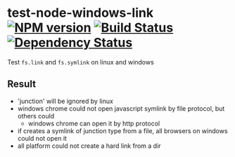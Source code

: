 # test-node-windows-link [![NPM version](https://badge.fury.io/js/test-node-windows-link.svg)](http://badge.fury.io/js/test-node-windows-link) [![Build Status](https://travis-ci.org/kaelzhang/test-node-windows-link.svg?branch=master)](https://travis-ci.org/kaelzhang/test-node-windows-link) [![Dependency Status](https://gemnasium.com/kaelzhang/test-node-windows-link.svg)](https://gemnasium.com/kaelzhang/test-node-windows-link)

Test `fs.link` and `fs.symlink` on linux and windows

## Result

- 'junction' will be ignored by linux
- windows chrome could not open javascript symlink by file protocol, but others could
  - windows chrome can open it by http protocol
- if creates a symlink of junction type from a file, all browsers on windows could not open it
- all platform could not create a hard link from a dir
